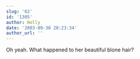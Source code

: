 ```yaml
---
slug: '62'
id: '1305'
author: Holly
date: '2003-09-30 20:23:34'
author_url: ''
---
```

Oh yeah.  What happened to her beautiful blone hair?
